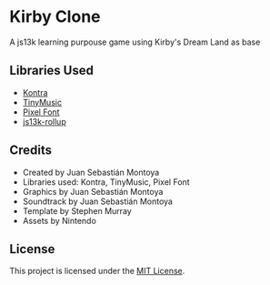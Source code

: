 # Kirby Clone
A js13k learning purpouse game using Kirby's Dream Land as base

## Libraries Used

- [Kontra](https://straker.github.io/kontra/)
- [TinyMusic](https://github.com/kevincennis/TinyMusic)
- [Pixel Font](https://github.com/PaulBGD/PixelFont)
- [js13k-rollup](https://github.com/spmurrayzzz/js13k-rollup)


## Credits

- Created by Juan Sebastián Montoya
- Libraries used: Kontra, TinyMusic, Pixel Font
- Graphics by Juan Sebastián Montoya
- Soundtrack by Juan Sebastián Montoya
- Template by Stephen Murray
- Assets by Nintendo

## License

This project is licensed under the [MIT License](https://opensource.org/licenses/MIT).
